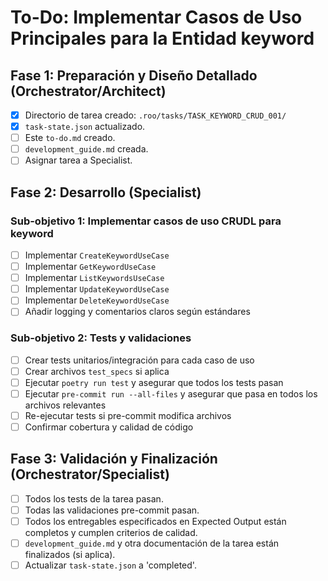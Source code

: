 # To-Do: Implementar Casos de Uso Principales para la Entidad keyword

## Fase 1: Preparación y Diseño Detallado (Orchestrator/Architect)
- [X] Directorio de tarea creado: `.roo/tasks/TASK_KEYWORD_CRUD_001/`
- [X] `task-state.json` actualizado.
- [ ] Este `to-do.md` creado.
- [ ] `development_guide.md` creada.
- [ ] Asignar tarea a Specialist.

## Fase 2: Desarrollo (Specialist)
### Sub-objetivo 1: Implementar casos de uso CRUDL para keyword
- [ ] Implementar `CreateKeywordUseCase`
- [ ] Implementar `GetKeywordUseCase`
- [ ] Implementar `ListKeywordsUseCase`
- [ ] Implementar `UpdateKeywordUseCase`
- [ ] Implementar `DeleteKeywordUseCase`
- [ ] Añadir logging y comentarios claros según estándares

### Sub-objetivo 2: Tests y validaciones
- [ ] Crear tests unitarios/integración para cada caso de uso
- [ ] Crear archivos `test_specs` si aplica
- [ ] Ejecutar `poetry run test` y asegurar que todos los tests pasan
- [ ] Ejecutar `pre-commit run --all-files` y asegurar que pasa en todos los archivos relevantes
- [ ] Re-ejecutar tests si pre-commit modifica archivos
- [ ] Confirmar cobertura y calidad de código

## Fase 3: Validación y Finalización (Orchestrator/Specialist)
- [ ] Todos los tests de la tarea pasan.
- [ ] Todas las validaciones pre-commit pasan.
- [ ] Todos los entregables especificados en Expected Output están completos y cumplen criterios de calidad.
- [ ] `development_guide.md` y otra documentación de la tarea están finalizados (si aplica).
- [ ] Actualizar `task-state.json` a 'completed'.